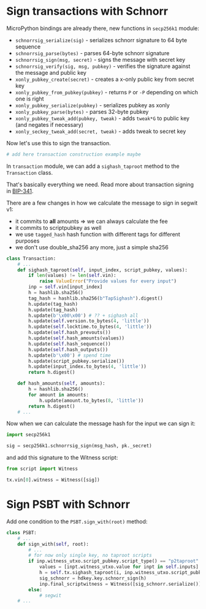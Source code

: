 # Sign transactions with Schnorr

MicroPython bindings are already there, new functions in `secp256k1` module:

- `schnorrsig_serialize(sig)` - serializes schnorr signature to 64 byte sequence
- `schnorrsig_parse(bytes)` - parses 64-byte schnorr signature
- `schnorrsig_sign(msg, secret)` - signs the message with secret key
- `schnorrsig_verify(sig, msg, pubkey)` - verifies the signature against the message and public key
- `xonly_pubkey_create(secret)` - creates a x-only public key from secret key
- `xonly_pubkey_from_pubkey(pubkey)` - returns `P` or `-P` depending on which one is right
- `xonly_pubkey_serialize(pubkey)` - serializes pubkey as xonly
- `xonly_pubkey_parse(bytes)` - parses 32-byte pubkey
- `xonly_pubkey_tweak_add(pubkey, tweak)` - adds `tweak*G` to public key (and negates if necessary)
- `xonly_seckey_tweak_add(secret, tweak)` - adds tweak to secret key

Now let's use this to sign the transaction.

```py
# add here transaction construction example maybe
```

In `transaction` module, we can add a `sighash_taproot` method to the `Transaction` class.

That's basically everything we need. Read more about transaction signing in [BIP-341](https://github.com/bitcoin/bips/blob/master/bip-0341.mediawiki).

There are a few changes in how we calculate the message to sign in segwit v1:

- it commits to **all** amounts => we can always calculate the fee
- it commits to scriptpubkey as well
- we use `tagged_hash` hash function with different tags for different purposes
- we don't use double_sha256 any more, just a simple sha256

```py
class Transaction:
    # ...
    def sighash_taproot(self, input_index, script_pubkey, values):
        if len(values) != len(self.vin):
            raise ValueError("Provide values for every input")
        inp = self.vin[input_index]
        h = hashlib.sha256()
        tag_hash = hashlib.sha256(b"TapSighash").digest()
        h.update(tag_hash)
        h.update(tag_hash)
        h.update(b'\x00\x00') # ?? + sighash all
        h.update(self.version.to_bytes(4, 'little'))
        h.update(self.locktime.to_bytes(4, 'little'))
        h.update(self.hash_prevouts())
        h.update(self.hash_amounts(values))
        h.update(self.hash_sequence())
        h.update(self.hash_outputs())
        h.update(b'\x00') # spend time
        h.update(script_pubkey.serialize())
        h.update(input_index.to_bytes(4, 'little'))
        return h.digest()

    def hash_amounts(self, amounts):
        h = hashlib.sha256()
        for amount in amounts:
            h.update(amount.to_bytes(8, 'little'))
        return h.digest()
    # ...
```

Now when we can calculate the message hash for the input we can sign it:

```py
import secp256k1

sig = secp256k1.schnorrsig_sign(msg_hash, pk._secret)
```

and add this signature to the Witness script:

```py
from script import Witness

tx.vin[0].witness = Witness([sig])
```

# Sign PSBT with Schnorr

Add one condition to the `PSBT.sign_with(root)` method:

```py
class PSBT:
    # ...
    def sign_with(self, root):
        # ...
        # for now only single key, no taproot scripts
        if inp.witness_utxo.script_pubkey.script_type() == "p2taproot":
            values = [inpt.witness_utxo.value for inpt in self.inputs]
            h = self.tx.sighash_taproot(i, inp.witness_utxo.script_pubkey, values)
            sig_schnorr = hdkey.key.schnorr_sign(h)
            inp.final_scriptwitness = Witness([sig_schnorr.serialize()])
        else:
            # segwit
    # ...
```